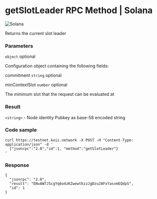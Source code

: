 # getSlotLeader RPC Method | Solana
![Solana](https://solana.com/)

Returns the current slot leader

### Parameters #

`object` optional

Configuration object containing the following fields:

commitment `string` optional

minContextSlot `number` optional

The minimum slot that the request can be evaluated at

### Result #

`<string>` - Node identity Pubkey as base-58 encoded string

### Code sample #

```
curl https://testnet.koii.network -X POST -H "Content-Type: application/json" -d '
  {"jsonrpc":"2.0","id":1, "method":"getSlotLeader"}
'
```


### Response #

```
{
  "jsonrpc": "2.0",
  "result": "ENvAW7JScgYq6o4zKZwewtkzzJgDzuJAFxYasvmEQdpS",
  "id": 1
}
```
